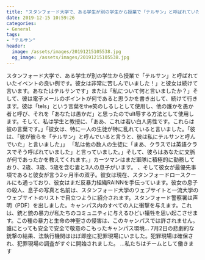 ```yaml
---
title: "スタンフォード大学で、ある学生が別の学生から授業で「テルサン」と呼ばれていたイベントの良い例です。"
date: 2019-12-15 10:59:26
categories:
- General
tags:
- "テルサン"
header:
  image: /assets/images/20191215105538.jpg
  og_image: /assets/images/20191215105538.jpg
---
```


スタンフォード大学で、ある学生が別の学生から授業で「テルサン」と呼ばれていたイベントの良い例です。彼女は非常に苦しんでいました！」と彼女は続けて言います。あなたはテルサンです」または「私について何と言いましたか？」そして、彼は電子メールのポイントが何であると思うかを書き出して、続けて行きます。彼は「tels」という言葉をthe笑のしるしとして使用し、他の誰かを愚か者と呼び、それを「あなたは愚かだ」と思ったのでult辱する方法として使用します。そして、私は学生と教授に、「ああ、これは若い白人男性です。これらは彼の言葉です。」「彼女は、特に一人の生徒が特に乱れていると言いました。「彼は、「彼が彼らを「テルサン」と呼んでいると言うと、彼は私にテルサンと呼んでいた」と言いました」」 「私は他の数人の生徒に「まあ、クラスでは英語クラスでそう呼ばれていました」と言っていました。」そして、彼らはあなたに文脈が何であったかを教えてくれます。」カーツマンはまだ軍隊に積極的に勤務しており、2歳、3歳、5歳を含む妻と3人の息子がいます。 、そして彼女が最優先事項であると彼女が言う2ヶ月半の双子。彼女は現在、スタンフォードロースクールにも通っており、彼女はまだ反暴力組織RAINNを手伝っています。彼女の息子の殺人、息子の写真と名前は、スタンフォード大学のウェブサイトと一流大学のウェブサイトのリストで目立つように紹介されます。スタンフォード警察署は声明（PDF）を出しました。キャンパス内のすべての人に衝撃を与えます。これは、銃と銃の暴力が私たちのコミュニティに与えるひどい犠牲を思い起こさせます。この種の暴力と生命の神聖さの侵害は、このキャンパスでは許されません。誰にとっても安全で安全で敬意のこもったキャンパス環境… 7月2日の悲劇的な銃撃の結果、法執行機関はほぼ即座に犯罪現場にいました。犯罪現場は確保され、犯罪現場の調査がすぐに開始されました。 …私たちはチームとして働きます
